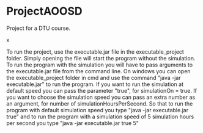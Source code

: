 # ProjectAOOSD
Project for a DTU course.

x

To run the project, use the executable.jar file in the executable_project folder. Simply opening the file will start the
program without the simulation.
To run the program with the simulation you will have to pass arguments to the executable.jar file from the command line.
On windows you can open the executable_project folder in cmd and use the command
"java -jar executable.jar" 
to run the program.
If you want to run the simulation at default speed you can pass the parameter "true", for simulationOn = true.
If you want to choose the simulation speed you can pass an extra number as an argument, for number of simulationHoursPerSecond.
So that to run the program with default simulation speed you type
"java -jar executable.jar true" 
and to run the program with a simulation speed of 5 simulation hours per second you type
"java -jar executable.jar true 5" 